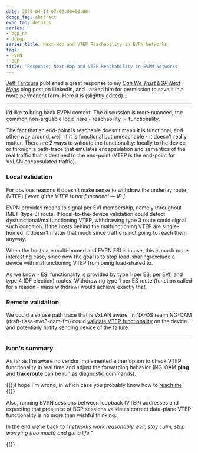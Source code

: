 ```yaml
---
date: 2020-04-14 07:02:00+00:00
dcbgp_tag: abstract
evpn_tag: details
series:
- bgp_nh
- dcbgp
series_title: Next-Hop and VTEP Reachability in EVPN Networks
tags:
- EVPN
- BGP
title: 'Response: Next-Hop and VTEP Reachability in EVPN Networks'
---
```

[Jeff Tantsura](https://www.linkedin.com/in/jeff-tantsura-bb229b2/) published a great response to my _[Can We Trust BGP Next Hops](https://blog.ipspace.net/2020/04/can-we-trust-bgp-next-hops-part-1.html)_ blog post on LinkedIn, and I asked him for permission to save it in a more permanent form. Here it is (slightly edited)...
- - -
I'd like to bring back EVPN context. The discussion is more nuanced, the common non-arguable logic here - reachability != functionality.
<!--more-->
The fact that an end-point is reachable doesn't mean it is functional, and other way around, well, if it is functional but unreachable - it doesn't really matter. There are 2 ways to validate the functionality: locally to the device or through a path-trace that emulates encapsulation and semantics of the real traffic that is destined to the end-point (VTEP is the end-point for VxLAN encapsulated traffic).

### Local validation

For obvious reasons it doesn't make sense to withdraw the underlay route (VTEP) _[ even if the VTEP is not functional &mdash; IP ]_.

EVPN provides means to signal per EVI membership, namely throughout IMET (type 3) route. If local-to-the-device validation could detect dysfunctional/malfunctioning VTEP, withdrawing type 3 route could signal such condition. If the hosts behind the malfunctioning VTEP are single-homed, it doesn't matter that much since traffic is not going to reach them anyway.

When the hosts are multi-homed and EVPN ESI is in use, this is much more interesting case, since now the goal is to stop load-sharing/exclude a device with malfunctioning VTEP from being load-shared to.

As we know - ESI functionality is provided by type 1(per ES; per EVI) and type 4 (DF election) routes. Withdrawing type 1 per ES route (function called for a reason - mass withdraw) would achieve exactly that.

### Remote validation

We could also use path trace that is VxLAN aware. In NX-OS realm NG-OAM (draft-tissa-nvo3-oam-fm) could [validate VTEP functionality](https://www.cisco.com/c/en/us/td/docs/switches/datacenter/nexus9000/sw/92x/vxlan-92x/configuration/guide/b-cisco-nexus-9000-series-nx-os-vxlan-configuration-guide-92x/b_Cisco_Nexus_9000_Series_NX-OS_VXLAN_Configuration_Guide_9x_chapter_0110.html) on the device and potentially notify sending device of the failure.
- - -
### Ivan's summary

As far as I'm aware no vendor implemented either option to check VTEP functionality in real time and adjust the forwarding behavior (NG-OAM **ping** and **traceroute** can be run as diagnostic commands).

{{<note info>}}I hope I'm wrong, in which case you probably know how to [reach me](https://www.ipspace.net/Contact#Tech).{{</note>}}

Also, running EVPN sessions between loopback (VTEP) addresses and expecting that presence of BGP sessions validates correct data-plane VTEP functionality is no more than wishful thinking.

In the end we're back to "_networks work reasonably well, stay calm, stop worrying (too much) and get a life._"

{{<next-in-series page="/posts/2020/04/can-we-trust-bgp-next-hops-part-2.html" />}}
